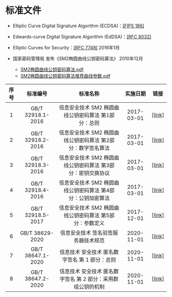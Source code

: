 # 标准文件
- Elliptic Curve Digital Signature Algorithm (ECDSA)：[[FIPS 186]](https://nvlpubs.nist.gov/nistpubs/FIPS/NIST.FIPS.186-4.pdf)
- Edwards-curve Digital Signature Algorithm (EdDSA)：[[RFC 8032]](https://www.rfc-editor.org/info/rfc8032) 
-  Elliptic Curves for Security：[[RFC 7748]](https://www.rfc-editor.org/info/rfc7748) 2016年1月

- 国家密码管理局 发布《SM2椭圆曲线公钥密码算法》 2010年12月
  - [SM2椭圆曲线公钥密码算法.pdf](https://oscca.gov.cn/sca/xxgk/2010-12/17/1002386/files/b791a9f908bb4803875ab6aeeb7b4e03.pdf)
  - [SM2椭圆曲线公钥密码算法推荐曲线参数.pdf](https://oscca.gov.cn/sca/xxgk/2010-12/17/1002386/files/b965ce832cc34bc191cb1cde446b860d.pdf)



|序号|标准编号|标准名称|实施日期|链接|
| :---: | :---: | :---: | :---: | :---: |
|1|GB/T 32918.1-2016|信息安全技术 SM2 椭圆曲线公钥密码算法 第1部分：总则|2017-03-01|[[link]](https://openstd.samr.gov.cn/bzgk/gb/newGbInfo?hcno=3EE2FD47B962578070541ED468497C5B)|
|2|GB/T 32918.2-2016|信息安全技术 SM2 椭圆曲线公钥密码算法 第2部分：数字签名算法|2017-03-01|[[link]](https://openstd.samr.gov.cn/bzgk/gb/newGbInfo?hcno=6F1FAEB62F9668F25F38E0BF0291D4AC)|
|3|GB/T 32918.3-2016|信息安全技术 SM2 椭圆曲线公钥密码算法 第3部分：密钥交换协议|2017-03-01|[[link]](https://openstd.samr.gov.cn/bzgk/gb/newGbInfo?hcno=66A89DD6DA64F49C49456B757BA0624F)|
|4|GB/T 32918.4-2016|信息安全技术 SM2 椭圆曲线公钥密码算法 第4部分：公钥加密算法|2017-03-01|[[link]](https://openstd.samr.gov.cn/bzgk/gb/newGbInfo?hcno=370AF152CB5CA4A377EB4D1B21DECAE0)|
|5|GB/T 32918.5-2017|信息安全技术 SM2 椭圆曲线公钥密码算法 第5部分：参数定义|2017-12-01|[[link]](https://openstd.samr.gov.cn/bzgk/gb/newGbInfo?hcno=728DEA8B8BB32ACFB6EF4BF449BC3077)|
|6|GB/T 38629-2020|信息安全技术 签名验签服务器技术规范|2020-11-01|[[link]](https://openstd.samr.gov.cn/bzgk/gb/newGbInfo?hcno=19860FA3696E88D8FF14105B48C442ED)|
|7|GB/T 38647.1-2020|信息技术 安全技术 匿名数字签名 第 1 部分：总则|2020-11-01|[[link]](https://openstd.samr.gov.cn/bzgk/gb/newGbInfo?hcno=C78C541012BFFE87A8BB68F56E061A8B)|
|8|GB/T 38647.2-2020|信息技术 安全技术 匿名数字签名 第 2 部分：采用群组公钥的机制|2020-11-01|[[link]](https://openstd.samr.gov.cn/bzgk/gb/newGbInfo?hcno=40F2EA1048157B7DC6B05DB764D1236D)|


